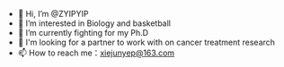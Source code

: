 - 👋 Hi, I’m @ZYIPYIP
- 👀 I’m interested in Biology and basketball
- 🌱 I’m currently fighting for my Ph.D
- 💞️ I'm looking for a partner to work with on cancer treatment research
- 📫 How to reach me：xiejunyep@163.com

<!---
ZYIPYIP/ZYIPYIP is a ✨ special ✨ repository because its `README.md` (this file) appears on your GitHub profile.
You can click the Preview link to take a look at your changes.
--->
